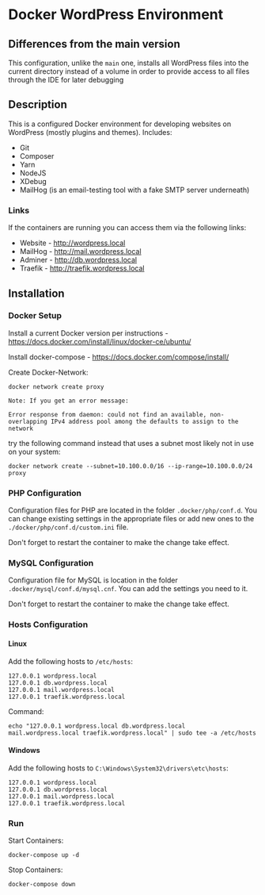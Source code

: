 # Docker WordPress Environment
## Differences from the main version

This configuration, unlike the `main` one, installs all WordPress files into the current directory instead of a volume in order to provide access to all files through the IDE for later debugging

## Description

This is a configured Docker environment for developing websites on WordPress (mostly plugins and themes).
Includes:
* Git
* Composer
* Yarn
* NodeJS
* XDebug
* MailHog (is an email-testing tool with a fake SMTP server underneath)

### Links

If the containers are running you can access them via the following links:

* Website - http://wordpress.local
* MailHog - http://mail.wordpress.local
* Adminer - http://db.wordpress.local
* Traefik - http://traefik.wordpress.local

## Installation
### Docker Setup

Install a current Docker version per instructions - https://docs.docker.com/install/linux/docker-ce/ubuntu/

Install docker-compose - https://docs.docker.com/compose/install/

Create Docker-Network:

```shell
docker network create proxy
```

`Note: If you get an error message:`

```shell
Error response from daemon: could not find an available, non-overlapping IPv4 address pool among the defaults to assign to the network
```

try the following command instead that uses a subnet most likely not in use on your system:

```shell
docker network create --subnet=10.100.0.0/16 --ip-range=10.100.0.0/24 proxy
```

### PHP Configuration

Configuration files for PHP are located in the folder `.docker/php/conf.d`.
You can change existing settings in the appropriate files or add new ones to the `./docker/php/conf.d/custom.ini` file.

Don't forget to restart the container to make the change take effect.

### MySQL Configuration

Configuration file for MySQL is location in the folder `.docker/mysql/conf.d/mysql.cnf`. You can add the settings you need to it.

Don't forget to restart the container to make the change take effect.

### Hosts Configuration

#### Linux

Add the following hosts to `/etc/hosts`:

```
127.0.0.1 wordpress.local
127.0.0.1 db.wordpress.local
127.0.0.1 mail.wordpress.local
127.0.0.1 traefik.wordpress.local
```

Command:

```shell
echo "127.0.0.1 wordpress.local db.wordpress.local mail.wordpress.local traefik.wordpress.local" | sudo tee -a /etc/hosts
```

#### Windows

Add the following hosts to `C:\Windows\System32\drivers\etc\hosts`:

```
127.0.0.1 wordpress.local
127.0.0.1 db.wordpress.local
127.0.0.1 mail.wordpress.local
127.0.0.1 traefik.wordpress.local
```

### Run

Start Containers:

```shell
docker-compose up -d
```

Stop Containers:

```shell
docker-compose down
```